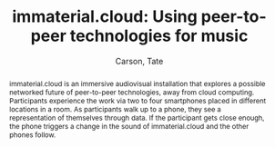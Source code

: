 ---
title: "immaterial.cloud: Using peer-to-peer technologies for music"
abstract: "immaterial.cloud is an immersive audiovisual installation that explores a possible networked future of peer-to-peer technologies, away from cloud computing. Participants experience the work via two to four smartphones placed in
different locations in a room. As participants walk up to a phone, they see a representation of themselves through data. If the participant gets close enough, the phone triggers a change in the sound of immaterial.cloud and the other phones follow."
address: "Barcelona, Spain"
booktitle: "Proceedings of the International Web Audio Conference"
editor: "Joglar-Ongay, Luis and Serra, Xavier and Font, Frederic and Tovstogan, Philip and Stolfi, Ariane and A. Correya, Albin and Ramires, Antonio and Bogdanov, Dmitry and Faraldo, Angel and Favory, Xavier"
month: "July"
publisher: "UPF"
series: "WAC '21"
pages: ""
id: "2021_13"
author: "Carson, Tate"
webAuthor: "Tate Carson"
track: "Paper"
year: "2021"
tags: year2021
media: https://youtu.be/yYZp7zXnyFk
pdflink: "/_data/papers/pdf/2021/2021_13.pdf"
ISSN: "2663-5844"
---